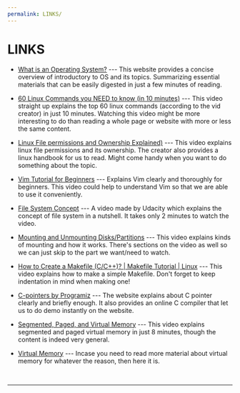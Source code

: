 ```yaml
---
permalink: LINKS/
---
```


# LINKS

* [What is an Operating System?](https://www.guru99.com/operating-system-tutorial.html) --- 
This website provides a concise overview of introductory to OS and its topics. Summarizing essential materials that can be easily digested in just a few minutes of reading.

* [60 Linux Commands you NEED to know (in 10 minutes)](https://www.youtube.com/watch?v=gd7BXuUQ91w) --- 
This video straight up explains the top 60 linux commands (according to the vid creator) in just 10 minutes.
Watching this video might be more interesting to do than reading a whole page or website with more or less the same content.

* [Linux File permissions and Ownership Explained)](https://www.youtube.com/watch?v=k1yzI7c6Fzk) ---
This video explains linux file permissions and its ownership. The creator also provides a linux handbook for us to read. Might come handy when you want to do something about the topic.

* [Vim Tutorial for Beginners](https://www.youtube.com/watch?v=RZ4p-saaQkc) ---
Explains Vim clearly and thoroughly for beginners. This video could help to understand Vim so that we are able to use it conveniently.

* [File System Concept](https://www.youtube.com/watch?v=mzUyMy7Ihk0) ---
A video made by Udacity which explains the concept of file system in a nutshell. It takes only 2 minutes to watch the video.  

* [Mounting and Unmounting Disks/Partitions](https://www.youtube.com/watch?v=F-a_BBAGfkE) ---
This video explains kinds of mounting and how it works. There's sections on the video as well so we can just skip to the part we want/need to watch.

* [How to Create a Makefile (C/C++)? | Makefile Tutorial | Linux](https://www.youtube.com/watch?v=O5mG8H36V44) ---
This video explains how to make a simple Makefile. Don't forget to keep indentation in mind when making one!

* [C-pointers by Programiz](https://www.programiz.com/c-programming/c-pointers) ---
The website explains about C pointer clearly and briefly enough. It also provides an online C compiler that let us to do demo instantly on the website.

* [Segmented, Paged, and Virtual Memory](https://www.youtube.com/watch?v=p9yZNLeOj4s) ---
This video explains segmented and paged virtual memory in just 8 minutes, though the content is indeed very general. 

* [Virtual Memory](https://www.tutorialspoint.com/operating_system/os_virtual_memory.htm) ---
Incase you need to read more material about virtual memory for whatever the reason, then here it is.

<br>
<hr>
